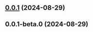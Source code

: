 ## [0.0.1](https://github.com/alexneo2003/playwright-nyan-reporter/compare/v0.0.1-beta.0...v0.0.1) (2024-08-29)



## 0.0.1-beta.0 (2024-08-29)



